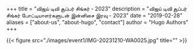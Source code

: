 +++
title = "விஜய் டிவி சூப்பர் சிங்கர் - 2023"
description = "விஜய் டிவி சூப்பர் சிங்கர் போட்டியாளர்களுடன் இன்னிசை இரவு - 2023"
date = "2019-02-28"
aliases = ["about-us", "about-hugo", "contact"]
author = "Hugo Authors"
+++

{{< figure src="./images/event1/IMG-20231210-WA0025.jpg" title="" >}}